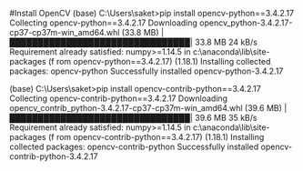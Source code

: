 #Install  OpenCV
(base) C:\Users\saket>pip install opencv-python==3.4.2.17
Collecting opencv-python==3.4.2.17
  Downloading opencv_python-3.4.2.17-cp37-cp37m-win_amd64.whl (33.8 MB)
     |████████████████████████████████| 33.8 MB 24 kB/s
Requirement already satisfied: numpy>=1.14.5 in c:\anaconda\lib\site-packages (f
rom opencv-python==3.4.2.17) (1.18.1)
Installing collected packages: opencv-python
Successfully installed opencv-python-3.4.2.17

(base) C:\Users\saket>pip install opencv-contrib-python==3.4.2.17
Collecting opencv-contrib-python==3.4.2.17
  Downloading opencv_contrib_python-3.4.2.17-cp37-cp37m-win_amd64.whl (39.6 MB)
     |████████████████████████████████| 39.6 MB 35 kB/s
Requirement already satisfied: numpy>=1.14.5 in c:\anaconda\lib\site-packages (f
rom opencv-contrib-python==3.4.2.17) (1.18.1)
Installing collected packages: opencv-contrib-python
Successfully installed opencv-contrib-python-3.4.2.17
